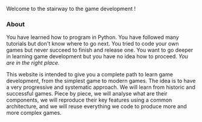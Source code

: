 Welcome to the stairway to the game development !

### About 

You have learned how to program in Python. You have followed many tutorials but don't know where to go next. You tried to code your own games but never succeed to finish and release one. You want to go deeper in learning game development but you have no idea how to proceed. *You are in the right place.*

This website is intended to give you a complete path to learn game development, from the simplest game to modern games. The idea is to have a very progressive and systematic approach. We will learn from historic and successful games. Piece by piece, we will analyse what are their components, we will reproduce their key features using a common architecture, and we will reuse everything we code to produce more and more complex games.
